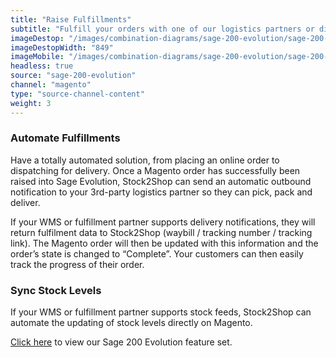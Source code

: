 ```yaml
---
title: "Raise Fulfillments"
subtitle: "Fulfill your orders with one of our logistics partners or directly in your WMS (Warehouse Management System)."
imageDestop: "/images/combination-diagrams/sage-200-evolution/sage-200-evolution-magento-fulfillment.svg"
imageDestopWidth: "849"
imageMobile: "/images/combination-diagrams/sage-200-evolution/sage-200-evolution-magento-fulfillment.svg"
headless: true
source: "sage-200-evolution"
channel: "magento"
type: "source-channel-content"
weight: 3
---
```


### Automate Fulfillments
Have a totally automated solution, from placing an online order to dispatching for delivery. Once a Magento order has successfully been raised into Sage Evolution, Stock2Shop can send an automatic outbound notification to your 3rd-party logistics partner so they can pick, pack and deliver.

If your WMS or fulfillment partner supports delivery notifications, they will return fulfilment data to Stock2Shop (waybill / tracking number / tracking link). The Magento order will then be updated with this information and the order’s state is changed to “Complete”. Your customers can then easily track the progress of their order.

### Sync Stock Levels
If your WMS or fulfillment partner supports stock feeds, Stock2Shop can automate the updating of stock levels directly on Magento.


[Click here](/help/features/sage-200-evolution/ "Sage 200 Evolution Features") to view our Sage 200 Evolution feature set.